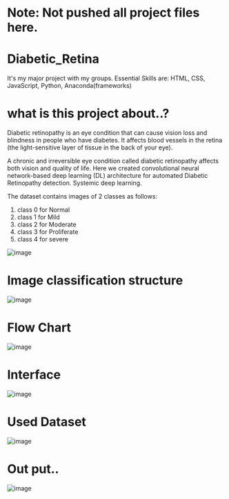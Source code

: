 # Note: Not pushed all project files here.
# Diabetic_Retina
It's my major project with my groups.
Essential Skills are: HTML, CSS, JavaScript, Python, Anaconda(frameworks)

# what is this project about..?
Diabetic retinopathy is an eye condition that can cause vision loss and blindness in people who have diabetes. It affects blood vessels in the retina (the light-sensitive layer of tissue in the back of your eye).

A chronic and irreversible eye condition called diabetic retinopathy affects both vision and quality of life. Here we created convolutional neural network-based deep learning (DL) architecture for automated Diabetic Retinopathy detection. Systemic deep learning.

The dataset contains images of 2 classes as follows:
1. class 0 for Normal
2. class 1 for Mild
3. class 2 for Moderate
4. class 3 for Proliferate
5. class 4 for severe

![image](https://github.com/Hareesh061/Diabetic_Retina/assets/90563881/0a3de481-d3fd-41d7-99a2-175f03043df7)

# Image classification structure 
![image](https://github.com/Hareesh061/Diabetic_Retina/assets/90563881/12b7e11c-c47c-4d85-b2da-1e935d2f2526)

# Flow Chart

![image](https://github.com/Hareesh061/Diabetic_Retina/assets/90563881/cf972877-109b-43cf-978e-5a21dbb74e9c)

# Interface 
![image](https://github.com/Hareesh061/Diabetic_Retina/assets/90563881/f4c32a99-c5c7-4ac4-b02a-db9ce36b2e92)

# Used Dataset 
![image](https://github.com/Hareesh061/Diabetic_Retina/assets/90563881/03647ff7-374a-447b-bdc1-bcef28255b2e)

# Out put..
![image](https://github.com/Hareesh061/Diabetic_Retina/assets/90563881/c9449df2-6185-42d7-8a1d-647a531c990e)






